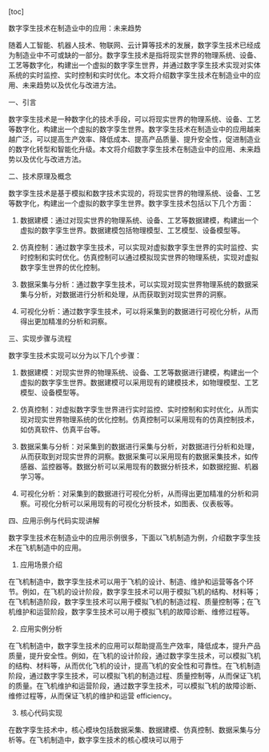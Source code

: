 
[toc]                    
                
                
数字孪生技术在制造业中的应用：未来趋势

随着人工智能、机器人技术、物联网、云计算等技术的发展，数字孪生技术已经成为制造业中不可或缺的一部分。数字孪生技术是指将现实世界的物理系统、设备、工艺等数字化，构建出一个虚拟的数字孪生世界，并通过数字孪生技术实现对实体系统的实时监控、实时控制和实时优化。本文将介绍数字孪生技术在制造业中的应用、未来趋势以及优化与改进方法。

一、引言

数字孪生技术是一种数字化的技术手段，可以将现实世界的物理系统、设备、工艺等数字化，构建出一个虚拟的数字孪生世界。数字孪生技术在制造业中的应用越来越广泛，可以提高生产效率、降低成本、提高产品质量、提升安全性，促进制造业的数字化转型和智能化升级。本文将介绍数字孪生技术在制造业中的应用、未来趋势以及优化与改进方法。

二、技术原理及概念

数字孪生技术是基于模拟和数字技术实现的，将现实世界的物理系统、设备、工艺等数字化，构建出一个虚拟的数字孪生世界。数字孪生技术包括以下几个方面：

1. 数据建模：通过对现实世界的物理系统、设备、工艺等数据建模，构建出一个虚拟的数字孪生世界。数据建模包括物理模型、工艺模型、设备模型等。

2. 仿真控制：通过数字孪生技术，可以实现对虚拟数字孪生世界的实时监控、实时控制和实时优化。仿真控制可以通过模拟现实世界的物理系统，实现对虚拟数字孪生世界的优化控制。

3. 数据采集与分析：通过数字孪生技术，可以实现对现实世界物理系统的数据采集与分析，对数据进行分析和处理，从而获取到对现实世界的洞察。

4. 可视化分析：通过数字孪生技术，可以将采集到的数据进行可视化分析，从而得出更加精准的分析和洞察。

三、实现步骤与流程

数字孪生技术实现可以分为以下几个步骤：

1. 数据建模：对现实世界的物理系统、设备、工艺等数据进行建模，构建出一个虚拟的数字孪生世界。数据建模可以采用现有的建模技术，如物理模型、工艺模型、设备模型等。

2. 仿真控制：对虚拟数字孪生世界进行实时监控、实时控制和实时优化，从而实现对现实世界物理系统的优化控制。仿真控制可以采用现有的仿真控制技术，如仿真软件、仿真平台等。

3. 数据采集与分析：对采集到的数据进行采集与分析，对数据进行分析和处理，从而获取到对现实世界的洞察。数据采集可以采用现有的数据采集技术，如传感器、监控器等。数据分析可以采用现有的数据分析技术，如数据挖掘、机器学习等。

4. 可视化分析：对采集到的数据进行可视化分析，从而得出更加精准的分析和洞察。可视化分析可以采用现有的可视化分析技术，如图表、仪表板等。

四、应用示例与代码实现讲解

数字孪生技术在制造业中的应用示例很多，下面以飞机制造为例，介绍数字孪生技术在飞机制造中的应用。

1. 应用场景介绍

在飞机制造中，数字孪生技术可以用于飞机的设计、制造、维护和运营等各个环节。例如，在飞机的设计阶段，数字孪生技术可以用于模拟飞机的结构、材料等；在飞机制造阶段，数字孪生技术可以用于模拟飞机的制造过程、质量控制等；在飞机维护和运营阶段，数字孪生技术可以用于模拟飞机的故障诊断、维修过程等。

2. 应用实例分析

在飞机制造中，数字孪生技术的应用可以帮助提高生产效率，降低成本，提升产品质量，提升安全性。例如，在飞机的设计阶段，通过数字孪生技术，可以模拟飞机的结构、材料等，从而优化飞机的设计，提高飞机的安全性和可靠性。在飞机制造阶段，通过数字孪生技术，可以模拟飞机的制造过程、质量控制等，从而保证飞机的质量。在飞机维护和运营阶段，通过数字孪生技术，可以模拟飞机的故障诊断、维修过程等，从而保证飞机的维护和运营 efficiency。

3. 核心代码实现

在数字孪生技术中，核心模块包括数据采集、数据建模、仿真控制、数据采集与分析等。在飞机制造中，数字孪生技术的核心模块可以用于

